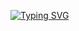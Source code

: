 <a href="https://git.io/typing-svg"><img src="https://readme-typing-svg.herokuapp.com?font=Cinzel&size=32&duration=1000&pause=1000&multiline=true&width=435&height=200&lines=%24whoami__;Mahadi+Shaikat" alt="Typing SVG" /></a>
